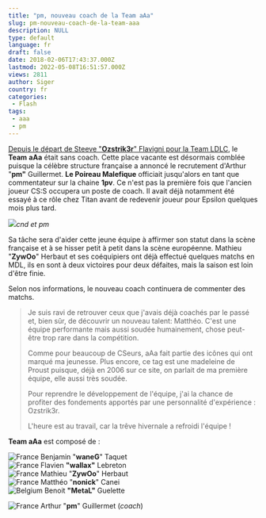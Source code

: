 ```yaml
---
title: "pm, nouveau coach de la Team aAa"
slug: pm-nouveau-coach-de-la-team-aaa
description: NULL
type: default
language: fr
draft: false
date: 2018-02-06T17:43:37.000Z
lastmod: 2022-05-08T16:51:57.000Z
views: 2811
author: Siger
country: fr
categories:
 - Flash
tags:
 - aaa
 - pm
---
```

[Depuis le départ de Steeve "**Ozstrik3r**" Flavigni pour la Team LDLC](https://flickshot.fr/fr/ldlc-ne-change-pas-ozstrik3r-en-coach/&5a6b893eee376), le **Team** **aAa** était sans coach. Cette place vacante est désormais comblée puisque la célèbre structure française a annoncé le recrutement d'Arthur "**pm"** Guillermet. **Le Poireau Malefique** officiait jusqu'alors en tant que commentateur sur la chaine **1pv**. Ce n'est pas la première fois que l'ancien joueur CS:S occupera un poste de coach. Il avait déjà notamment été essayé à ce rôle chez Titan avant de redevenir joueur pour Epsilon quelques mois plus tard.

![](https://flickshot-ue.s3.eu-west-2.amazonaws.com/flickshot/article/5a79dd1802e77/images/Sq6Tyu9c18ga0CBmbtfAEWWfwCBJ4D5AlqcUABtm.jpeg)_cnd et pm_

Sa tâche sera d'aider cette jeune équipe à affirmer son statut dans la scène française et à se hisser petit à petit dans la scène européenne. Mathieu "**ZywOo**" Herbaut et ses coéquipiers ont déjà effectué quelques matchs en MDL, ils en sont à deux victoires pour deux défaites, mais la saison est loin d'être finie.  
  
Selon nos informations, le nouveau coach continuera de commenter des matchs.

> Je suis ravi de retrouver ceux que j'avais déjà coachés par le passé et, bien sûr, de découvrir un nouveau talent: Matthéo. C'est une équipe performante mais aussi soudée humainement, chose peut-être trop rare dans la compétition.
> 
> Comme pour beaucoup de CSeurs, aAa fait partie des icônes qui ont marqué ma jeunesse. Plus encore, ce tag est une madeleine de Proust puisque, déjà en 2006 sur ce site, on parlait de ma première équipe, elle aussi très soudée. 
> 
> Pour reprendre le développement de l'équipe, j'ai la chance de profiter des fondements apportés par une personnalité d'expérience : Ozstrik3r.
> 
> L'heure est au travail, car la trêve hivernale a refroidi l'équipe !

**Team aAa** est composé de :

![France](/images/countries/fr.svg)⁠ Benjamin "**waneG**" Taquet  
![France](/images/countries/fr.svg)⁠ Flavien **"wallax"** Lebreton  
![France](/images/countries/fr.svg)⁠ Mathieu "**ZywOo**" Herbaut  
![France](/images/countries/fr.svg)⁠ Matthéo "**nonick**" Canei  
![Belgium](/images/countries/be.svg)⁠ Benoit **"MetaL"** Guelette  
  
![France](/images/countries/fr.svg)⁠ Arthur "**pm**" Guillermet (_coach_)
